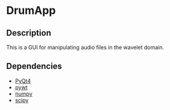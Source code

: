 # DrumApp

## Description

This is a GUI for manipulating audio files in the wavelet domain.

## Dependencies

* [PyQt4](http://www.riverbankcomputing.co.uk/software/pyqt/download)
* [pywt](http://www.pybytes.com/pywavelets/)
* [numpy](http://www.numpy.org)
* [scipy](http://www.scipy.org)